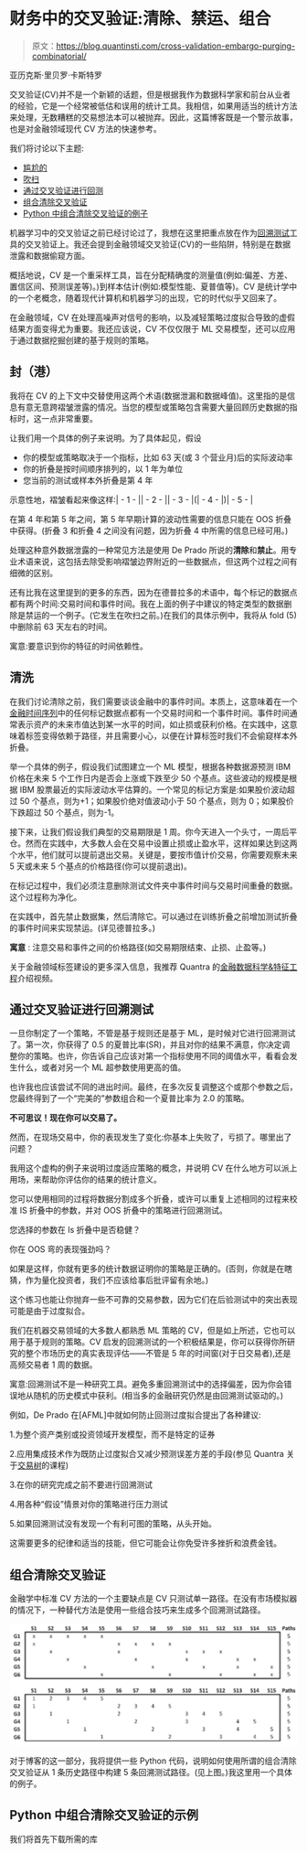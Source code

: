 # 财务中的交叉验证:清除、禁运、组合

> 原文：<https://blog.quantinsti.com/cross-validation-embargo-purging-combinatorial/>

亚历克斯·里贝罗·卡斯特罗

交叉验证(CV)并不是一个新颖的话题，但是根据我作为数据科学家和前台从业者的经验，它是一个经常被低估和误用的统计工具。我相信，如果用适当的统计方法来处理，无数糟糕的交易想法本可以被抛弃。因此，这篇博客既是一个警示故事，也是对金融领域现代 CV 方法的快速参考。

我们将讨论以下主题:

*   [尴尬的](#embargoing)
*   [吹扫](#purging)
*   [通过交叉验证进行回测](#backtesting-through-cross-validation)
*   [组合清除交叉验证](#combinatorial-purged-cross-validation)
*   [Python 中组合清除交叉验证的例子](#example-of-combinatorial-purged-cross-validation-in-python)

机器学习中的交叉验证之前已经讨论过了，我想在这里把重点放在作为[回溯测试](/backtesting/)工具的交叉验证上。我还会提到金融领域交叉验证(CV)的一些陷阱，特别是在数据泄露和数据偷窥方面。

概括地说，CV 是一个重采样工具，旨在分配精确度的测量值(例如:偏差、方差、置信区间、预测误差等)。)到样本估计(例如:模型性能、夏普值等)。CV 是统计学中的一个老概念，随着现代计算机和机器学习的出现，它的时代似乎又回来了。

在金融领域，CV 在处理高噪声对信号的影响，以及减轻策略过度拟合导致的虚假结果方面变得尤为重要。我还应该说，CV 不仅仅限于 ML 交易模型，还可以应用于通过数据挖掘创建的基于规则的策略。

## 封（港）

我将在 CV 的上下文中交替使用这两个术语(数据泄漏和数据峰值)。这里指的是信息有意无意跨褶皱泄露的情况。当您的模型或策略包含需要大量回顾历史数据的指标时，这一点非常重要。

让我们用一个具体的例子来说明。为了具体起见，假设

*   你的模型或策略取决于一个指标，比如 63 天(或 3 个营业月)后的实际波动率
*   你的折叠是按时间顺序排列的，以 1 年为单位
*   您当前的测试或样本外折叠是第 4 年

示意性地，褶皱看起来像这样:| - 1 - || - 2 - || - 3 - |(| - 4 - |)| - 5 - |

在第 4 年和第 5 年之间，第 5 年早期计算的波动性需要的信息只能在 OOS 折叠中获得。(折叠 3 和折叠 4 之间没有问题，因为折叠 4 中所需的信息已经可用。)

处理这种意外数据泄露的一种常见方法是使用 De Prado 所说的**清除**和**禁止**。用专业术语来说，这包括去除受影响褶皱边界附近的一些数据点，但这两个过程之间有细微的区别。

还有比我在这里提到的更多的东西，因为在德普拉多的术语中，每个标记的数据点都有两个时间:交易时间和事件时间。我在上面的例子中建议的特定类型的数据删除是禁运的一个例子。(它发生在吹扫之前。)在我们的具体示例中，我将从 fold (5)中删除前 63 天左右的时间。

寓意:要意识到你的特征的时间依赖性。

## 清洗

在我们讨论清除之前，我们需要谈谈金融中的事件时间。本质上，这意味着在一个[金融时间序列](https://quantra.quantinsti.com/course/financial-time-series-analysis-trading)中的任何标记数据点都有一个交易时间和一个事件时间。事件时间通常表示资产的未来市值达到某一水平的时间，如止损或获利价格。在实践中，这意味着标签变得依赖于路径，并且需要小心，以便在计算标签时我们不会偷窥样本外折叠。

举一个具体的例子，假设我们试图建立一个 ML 模型，根据各种数据源预测 IBM 价格在未来 5 个工作日内是否会上涨或下跌至少 50 个基点。这些波动的规模是根据 IBM 股票最近的实际波动水平估算的。一个常见的标记方案是:如果股价波动超过 50 个基点，则为+1；如果股价绝对值波动小于 50 个基点，则为 0；如果股价下跌超过 50 个基点，则为-1。

接下来，让我们假设我们典型的交易期限是 1 周。你今天进入一个头寸，一周后平仓。然而在实践中，大多数人会在交易中设置止损或止盈水平，这样如果达到这两个水平，他们就可以提前退出交易。关键是，要按市值计价交易，你需要观察未来 5 天或未来 5 个基点的价格路径(你可以提前退出)。

在标记过程中，我们必须注意删除测试文件夹中事件时间与交易时间重叠的数据。这个过程称为净化。

在实践中，首先禁止数据集，然后清除它。可以通过在训练折叠之前增加测试折叠的事件时间来实现禁运。(详见德普拉多。)

**寓意** : 注意交易和事件之间的价格路径(如交易期限结束、止损、止盈等。)

关于金融领域标签建设的更多深入信息，我推荐 Quantra 的[金融数据科学&特征工程](https://www.youtube.com/watch?v=hvflqHTWXVs)介绍视频。

## 通过交叉验证进行回溯测试

一旦你制定了一个策略，不管是基于规则还是基于 ML，是时候对它进行回溯测试了。第一次，你获得了 0.5 的夏普比率(SR)，并且对你的结果不满意，你决定调整你的策略。也许，你告诉自己应该对第一个指标使用不同的阈值水平，看看会发生什么，或者对另一个 ML 超参数使用更高的值。

也许我也应该尝试不同的进出时间。最终，在多次反复调整这个或那个参数之后，您最终得到了一个“完美的”参数组合和一个夏普比率为 2.0 的策略。

**不可思议！现在你可以交易了。**

然而，在现场交易中，你的表现发生了变化:你基本上失败了，亏损了。哪里出了问题？

我用这个虚构的例子来说明过度适应策略的概念，并说明 CV 在什么地方可以派上用场，来帮助你评估你的结果的统计意义。

您可以使用相同的过程将数据分割成多个折叠，或许可以重复上述相同的过程来校准 IS 折叠中的参数，并对 OOS 折叠中的策略进行回溯测试。

您选择的参数在 Is 折叠中是否稳健？

你在 OOS 弯的表现强劲吗？

如果是这样，你就有更多的统计数据证明你的策略是正确的。(否则，你就是在瞎猜，作为量化投资者，我们不应该给事后批评留有余地。)

这个练习也能让你抛弃一些不可靠的交易参数，因为它们在后验测试中的突出表现可能是由于过度拟合。

我们在机器交易领域的大多数人都熟悉 ML 策略的 CV，但是如上所述，它也可以用于基于规则的策略。CV 启发的回溯测试的一个积极结果是，你可以获得你所研究的整个市场历史的真实表现评估——不管是 5 年的时间窗(对于日交易者),还是高频交易者 1 周的数据。

寓意:回溯测试不是一种研究工具。避免多重回溯测试中的选择偏差，因为你会错误地从随机的历史模式中获利。(相当多的金融研究仍然是由回溯测试驱动的。)

例如，De Prado 在[AFML]中就如何防止回测过度拟合提出了各种建议:

1.为整个资产类别或投资领域开发模型，而不是特定的证券

2.应用集成技术作为既防止过度拟合又减少预测误差方差的手段(参见 Quantra 关于[交易树](https://quantra.quantinsti.com/course/decision-trees-analysis-trading-ernest-chan)的课程)

3.在你的研究完成之前不要进行回溯测试

4.用各种“假设”情景对你的策略进行压力测试

5.如果回溯测试没有发现一个有利可图的策略，从头开始。

这需要更多的纪律和适当的技能，但它可能会让你免受许多挫折和浪费金钱。

## 组合清除交叉验证

金融学中标准 CV 方法的一个主要缺点是 CV 只测试单一路径。在没有市场模拟器的情况下，一种替代方法是使用一些组合技巧来生成多个回溯测试路径。

![Combinatorial Cross Validation](img/b123abeb6b83708c121ef9c7bc0b4307.png)

对于博客的这一部分，我将提供一些 Python 代码，说明如何使用所谓的组合清除交叉验证从 1 条历史路径中构建 5 条回溯测试路径。(见上图。)我这里用一个具体的例子。

## Python 中组合清除交叉验证的示例

我们将首先下载所需的库